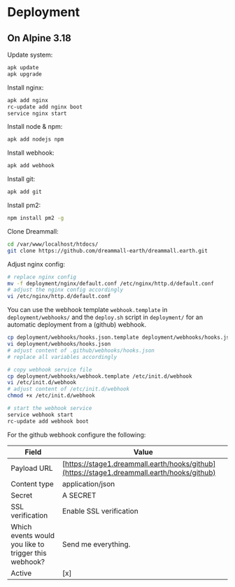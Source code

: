 # Deployment

## On Alpine 3.18

Update system:
```bash
apk update
apk upgrade
```

Install nginx:
```bash
apk add nginx
rc-update add nginx boot
service nginx start
```

Install node & npm:
```bash
apk add nodejs npm
```

Install webhook:
```bash
apk add webhook
```

Install git:
```bash
apk add git
```

Install pm2:
```bash
npm install pm2 -g
```

Clone Dreammall:
```bash
cd /var/www/localhost/htdocs/
git clone https://github.com/dreammall-earth/dreammall.earth.git
```

Adjust nginx config:
```bash
# replace nginx config
mv -f deployment/nginx/default.conf /etc/nginx/http.d/default.conf
# adjust the nginx config accordingly
vi /etc/nginx/http.d/default.conf
```

You can use the webhook template `webhook.template` in `deployment/webhooks/` and the `deploy.sh` script in `deployment/` for an automatic deployment from a (github) webhook.
```bash
cp deployment/webhooks/hooks.json.template deployment/webhooks/hooks.json
vi deployment/webhooks/hooks.json
# adjust content of .github/webhooks/hooks.json
# replace all variables accordingly

# copy webhook service file
cp deployment/webhooks/webhook.template /etc/init.d/webhook
vi /etc/init.d/webhook
# adjust content of /etc/init.d/webhook
chmod +x /etc/init.d/webhook

# start the webhook service
service webhook start
rc-update add webhook boot
```

For the github webhook configure the following:

| Field                                                | Value                                                                                      |
|------------------------------------------------------|--------------------------------------------------------------------------------------------|
| Payload URL                                          | [https://stage1.dreammall.earth/hooks/github](https://stage1.dreammall.earth/hooks/github) |
| Content type                                         | application/json                                                                           |
| Secret                                               | A SECRET                                                                                   |
| SSL verification                                     | Enable SSL verification                                                                    |
| Which events would you like to trigger this webhook? | Send me everything.                                                                        |
| Active                                               | [x]                                                                                        |
